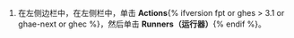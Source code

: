 1. 在左侧边栏中，在左侧栏中，单击 **Actions**{% ifversion fpt or ghes > 3.1 or ghae-next or ghec %}，然后单击 **Runners（运行器）**{% endif %}。
